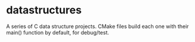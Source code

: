 # datastructures #

A series of C data structure projects. CMake files build each one with their main() function by default, for debug/test.

